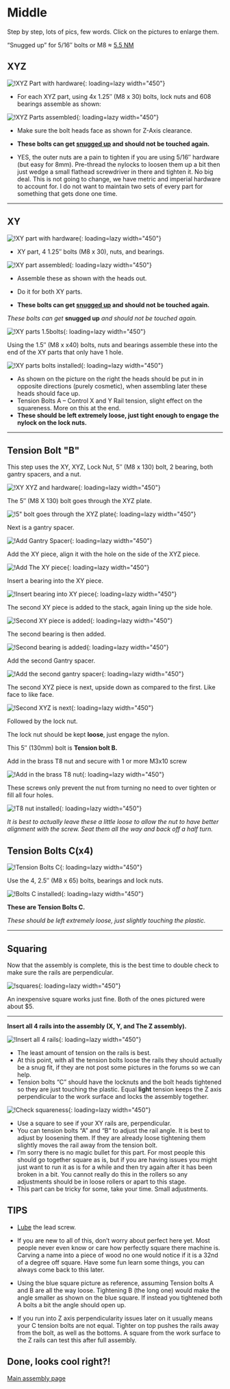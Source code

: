 # Middle

Step by step, lots of pics, few words. Click on the pictures to enlarge them.

“Snugged up” for 5/16″ bolts or M8 ≈ [5.5 NM](http://convert-units.info/torque/newton-meter/5.5)

## XYZ 

![!XYZ Part with hardware](../../img/old/2018/10/IMG_20181030_1556122.jpg){: loading=lazy width="450"}

- For each XYZ part, using 4x 1.25″ (M8 x 30) bolts, lock nuts and 608 bearings assemble as shown:

![!XYZ Parts assembled](../../img/old/2018/10/IMG_20181030_1616102.jpg){: loading=lazy width="450"}

- Make sure the bolt heads face as shown for Z-Axis clearance.

- **These bolts can get [snugged up](http://convert-units.info/torque/newton-meter/5.5) and should not
be touched again.**

- YES, the outer nuts are a pain to tighten if you are using 5/16″ hardware (but easy for 8mm).
    Pre-thread the nylocks to loosen them up a bit then just wedge a small flathead screwdriver in
    there and tighten it. No big deal. This is not going to change, we have metric and imperial
    hardware to account for. I do not want to maintain two sets of every part for something that
    gets done one time.
___

## XY

![!XY part with hardware](../../img/old/2018/10/IMG_20181030_1557382.jpg){: loading=lazy width="450"}

- XY part, 4 1.25″ bolts (M8 x 30), nuts, and bearings.

![!XY part assembled](../../img/old/2018/10/IMG_20181030_1616412.jpg){: loading=lazy width="450"}

- Assemble these as shown with the heads out.

- Do it for both XY parts.

- **These bolts can get [snugged up](http://convert-units.info/torque/newton-meter/5.5) and should not
be touched again.**

*These bolts can get* **snugged up** *and should not be touched again.*

![!XY parts 1.5bolts](../../img/old/2018/10/IMG_20181030_1626022.jpg){: loading=lazy width="450"}

Using the 1.5″ (M8 x x40) bolts, nuts and bearings assemble these into the end of the XY parts that only have 1 hole.

![!XY parts bolts installed](../../img/old/2018/10/IMG_20181030_163158.jpg){: loading=lazy width="450"}

- As shown on the picture on the right the heads should be put in in opposite directions (purely cosmetic), when assembling later these heads should face up.
- Tension Bolts A – Control X and Y Rail tension, slight effect on the squareness. More on this at the end.
- **These should be left extremely loose, just tight enough to engage the nylock on the lock nuts.**
___

## Tension Bolt "B"

This step uses the XY, XYZ, Lock Nut, 5″ (M8 x 130) bolt, 2 bearing, both gantry spacers, and a nut.

![!XY XYZ and hardware](../../img/old/2018/10/IMG_20181030_1638362.jpg){: loading=lazy width="450"}

The 5″ (M8 X 130) bolt goes through the XYZ plate.

![!5" bolt goes through the XYZ plate](../../img/old/2018/10/IMG_20181030_1639302.jpg){: loading=lazy width="450"}

Next is a gantry spacer.

![!Add Gantry Spacer](../../img/old/2018/10/IMG_20181030_1640182.jpg){: loading=lazy width="450"}

Add the XY piece, align it with the hole on the side of the XYZ piece.

![!Add The XY piece](../../img/old/2018/10/IMG_20181030_1646402.jpg){: loading=lazy width="450"}

Insert a bearing into the XY piece.

![!Insert bearing into XY piece](../../img/old/2018/10/IMG_20181030_1648012.jpg){: loading=lazy width="450"}

The second XY piece is added to the stack, again lining up the side hole.

![!Second XY piece is added](../../img/old/2018/10/IMG_20181030_1649142.jpg){: loading=lazy width="450"}

The second bearing is then added.

![!Second bearing is added](../../img/old/2018/10/IMG_20181030_1652502.jpg){: loading=lazy width="450"}

Add the second Gantry spacer.

![!Add the second gantry spacer](../../img/old/2018/10/IMG_20181030_1653542.jpg){: loading=lazy width="450"}

The second XYZ piece is next, upside down as compared to the first. Like face to like face.

![!Second XYZ is next](../../img/old/2018/10/IMG_20181030_1655532.jpg){: loading=lazy width="450"}

Followed by the lock nut.

The lock nut should be kept **loose**, just engage the nylon.

This 5″ (130mm) bolt is **Tension bolt B.**
 

Add in the brass T8 nut and secure with 1 or more M3x10 screw

![!Add in the brass T8 nut](../../img/old/2018/10/IMG_20181030_165915.jpg){: loading=lazy width="450"}

These screws only prevent the nut from turning no need to over tighten or fill all four holes.

![!T8 nut installed](../../img/old/2018/10/IMG_20181030_1700362.jpg){: loading=lazy width="450"}

*It is best to actually leave these a little loose to allow the nut to have better alignment with
the screw. Seat them all the way and back off a half turn.*

## Tension Bolts C(x4)

![!Tension Bolts C](../../img/old/2018/10/IMG_20181030_1712022.jpg){: loading=lazy width="450"}

Use the 4, 2.5″ (M8 x 65) bolts, bearings and lock nuts.

![!Bolts C installed](../../img/old/2018/10/IMG_20181030_1828372-1.jpg){: loading=lazy width="450"}

**These are Tension Bolts C.**

*These should be left extremely loose, just slightly touching the plastic.*
___

## Squaring

Now that the assembly is complete, this is the best time to double check to make sure the rails are perpendicular.

![!squares](../../img/old/2015/07/IMG_20160527_131137.jpg){: loading=lazy width="450"}

An inexpensive square works just fine. Both of the ones pictured were about $5.
___


**Insert all 4 rails into the assembly  (X, Y, and The Z assembly).**

![!Insert all 4 rails](../../img/old/2018/10/IMG_20181030_1748442.jpg){: loading=lazy width="450"}

- The least amount of tension on the rails is best.
- At this point, with all the tension bolts loose the rails they should actually be a snug fit, if
    they are not post some pictures in the forums so we can help.
- Tension bolts “C” should have the locknuts and the bolt heads tightened so they are just touching
    the plastic. Equal **light** tension keeps the Z axis perpendicular to the work surface and locks
    the assembly together.

![!Check squareness](../../img/old/2018/10/IMG_20181030_174730.jpg){: loading=lazy width="450"}

- Use a square to see if your XY rails are, perpendicular.
- You can tension bolts “A” and “B” to adjust the rail angle. It is best to adjust by loosening them. If they are already loose tightening them slightly moves the rail away from the tension bolt.
- I’m sorry there is no magic bullet for this part. For most people this should go together square as is, but if you are having issues you might just want to run it as is for a while and then try again after it has been broken in a bit. You cannot really do this in the rollers so any adjustments should be in loose rollers or apart to this stage.
- This part can be tricky for some, take your time. Small adjustments.

## TIPS

- [Lube](https://vicious1-com.myshopify.com/products/super-lube-silicone-lubricating-grease-with-syncolon-ptfe) the lead screw.

- If you are new to all of this, don’t worry about perfect here yet. Most people never even know or
    care how perfectly square there machine is. Carving a name into a piece of wood no one would
    notice if it is a 32nd of a degree off square. Have some fun learn some things, you can always
    come back to this later.

- Using the blue square picture as reference, assuming Tension bolts A and B are all the way loose.
    Tightening B (the long one) would make the angle smaller as shown on the blue square. If instead
    you tightened both A bolts a bit the angle should open up.

- If you run into Z axis perpendicularity issues later on it usually means your C tension bolts are
    not equal. Tighter on top pushes the rails away from the bolt, as well as the bottoms. A square
    from the work surface to the Z rails can test this after full assembly.

## Done, looks cool right?!

[Main assembly page](index.md)
